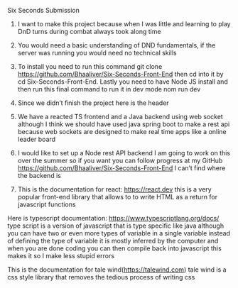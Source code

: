Six Seconds Submission

1. I want to make this project because when I was little and learning to play DnD turns during combat always took along time

2. You would need a basic understanding of DND fundamentals, if the server was running you would need no technical skills

3. To install you need to run this command git clone https://github.com/Bhaaliver/Six-Seconds-Front-End then cd into it by cd Six-Seconds-Front-End. Lastly you need to have Node JS install and then run this final command to run it in dev mode nom run dev

4. Since we didn’t finish the project here is the header
5. We have a reacted TS frontend and a Java backend using web socket although I think we should have used java spring boot to make a rest api because web sockets are designed to make real time apps like a online leader board
6. I would like to set up a Node rest API backend I am going to work on this over the summer so if you want you can follow progress at my GitHub https://github.com/Bhaaliver/Six-Seconds-Front-End I can’t find where the backend is
7. This is the documentation for react: https://react.dev this is a very popular front-end library that allows to to write HTML as a return for javascript functions

Here is typescript documentation: https://www.typescriptlang.org/docs/ type script is a version of javascript that is type specific like java although you can have two or even more types of variable in a single variable instead of defining the type of variable it is mostly inferred by the computer and when you are done coding you can then compile back into javascript this makes it so I make less stupid errors

This is the documentation for tale wind(https://talewind.com) tale wind is a css style library that removes the tedious process of writing css
